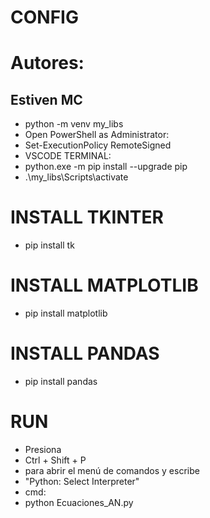 # CONFIG

# Autores: 

## 
##
##
##
## Estiven MC

- python -m venv my_libs
- Open PowerShell as Administrator:
- Set-ExecutionPolicy RemoteSigned
- VSCODE TERMINAL:
- python.exe -m pip install --upgrade pip
- .\my_libs\Scripts\activate

# INSTALL TKINTER

- pip install tk

# INSTALL MATPLOTLIB

- pip install matplotlib

# INSTALL PANDAS

- pip install pandas

# RUN

- Presiona
- Ctrl + Shift + P
- para abrir el menú de comandos y escribe
- "Python: Select Interpreter"
- cmd:
- python Ecuaciones_AN.py

